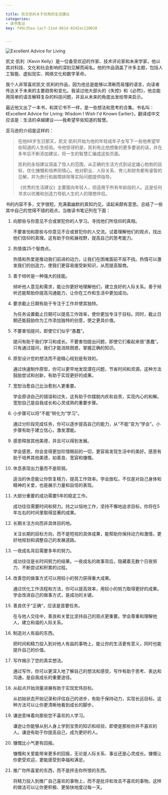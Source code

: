 ```yaml
---

title: 凯文凯利关于优秀的生活建议
categories:
- 读书笔记
key: f49c35ea-1ac7-11ed-861d-0242ac120028


---
```


![Excellent Advice for Living](https://icdb-images.oss-cn-hangzhou.aliyuncs.com/news/2023/06/Execllent.jpg)

凯文·凯利（Kevin Kelly）是一位备受欢迎的作家、技术评论家和未来学家，他以其对科技、文化和社会影响的深刻见解而闻名。他的作品涵盖了许多主题，包括人工智能、虚拟现实、网络文化和数字革命。

我个人非常喜欢凯文·凯利的作品，因为他总是能够以清晰而易懂的语言，向读者传达关于未来的主要趋势和变化。我读过他大部头的《失控》和《必然》，他总能用简单的语言解释复杂的科技问题，并且从未来的角度出发给带来启示。

最近他又出了一本书，和其它书不一样，是一些想法和思考的合集。书名叫：《Excellent Advice for Living: Wisdom I Wish I'd Known Earlier》，翻译成中文应该是：生活的卓越建议——我希望早些知道的智慧。

亚马逊的介绍是这样的：
>在他68岁生日那天，凯文·凯利开始为他的年轻成年子女写下一些他希望早些知道的人生经验。令他惊讶的是，凯利有比他想象的更多要说的话，并在多年后不断添加建议，将一生的智慧汇编成这些页面。
>
>凯利的永恒建议涵盖了惊人的范围，从正确的生活方式到设定雄心勃勃的目标，优化慷慨和培养同情心。他对职业、人际关系、育儿和财务都有睿智的见解，并为旅行和故障排除等实际问题提供指导。
>
>《优秀的生活建议》主要面向年轻人，但适用于所有年龄段的人。这是任何寻求以优雅和创造力导航人生的人的理想伴侣。
>

书的内容不多，文字很短，充满着幽默的真知灼见，读起来颇有意思。总结了一些其中自己的觉得不错的观点，当做读书笔记列在下面：

1. 向那些与你意见不合或冒犯你的人学习。寻找他们所信仰的真相。

   不要害怕和那些与你意见不合或冒犯你的人交流。试着理解他们的观点，找出他们信仰的真理。这有助于你拓展视野，提高自己的思考能力。

2. 热情值25个智商点。

   热情和热爱是推动我们前进的动力，让我们在困难面前不屈不挠。热情可以激发我们的创造力，使我们更容易接受新知识，从而提高智商。

3. 善于倾听是一种强大的技能。

   倾听他人意见和需求，能让你更好地理解他们，建立良好的人际关系。善于倾听还能帮助你提高沟通能力，让你在工作和生活中更加成功。

4. 要求截止日期有助于专注于工作并使其独特。

   为任务设置截止日期可以提高工作效率，使你更加专注于目标。同时，截止日期还能鼓励你为工作添加独特的创意，使之更具价值。

5. 不要害怕提问，即使它们似乎“愚蠢”。

   提问有助于我们学习和成长。不要害怕提出问题，即使它们看起来很“愚蠢”。只有通过提问，我们才能消除困惑，掌握正确的知识。

6. 原型设计您的想法而不是精心规划是有效的。

   通过快速制作原型，你可以更早地发现潜在问题，节省时间和资源。这种方法鼓励尝试和创新，有助于实现更好的成果。

7. 宽恕治愈自己比治愈别人更重要。

   学会原谅自己的错误和过失，这有助于你摆脱内疚和自责，实现内心的和解。宽恕自己是自我成长和心灵成熟的重要步骤。

8. 小步骤可以将“不能”转化为“学习”。

   通过分阶段完成任务，你可以逐步提高自己的能力，从“不能”变为“学会”。小步骤有助于建立信心，激发潜能。

9. 感恩释放其他美德，并且可以得到发展。

   学会感恩，你会变得更加珍惜眼前的一切，更容易发现生活中的美好。感恩有助于培养其他美德，如善良、宽容和慷慨。

10. 休息表现出力量而不是软弱。

    适当的休息能让你恢复精力，提高工作效率。学会放松，不仅是对自己身体和精神的关爱，也是展示力量和自信的表现。

11. 大部分重要的成功需要5年的稳定工作。

    成功往往需要时间和努力。持之以恒地工作，坚持不懈地追求目标，你将在5年左右的时间里取得显著的成果。

12. 长期关注方向而非具体目的地。

    关注长期的目标方向，而不是短视的具体成果，能帮助你保持动力和激情，更好地规划和调整自己的发展道路。

13. 一夜成名背后需要多年的努力。

    成功往往是长时间努力的结果。一夜成名的故事背后，隐藏着无数个日夜努力、不断尝试和积累的过程。

14. 改善您的做事方式可以用较小的努力获得重大成果。

    通过优化工作流程和方法，你可以提高效率，用较小的努力取得更好的成果。学会改进自己的做事方式，是成功的关键。

15. 善良优于“正确”，应该是首要任务。

    在与他人交往中，善良和关爱比坚持自己的观点更重要。学会尊重和理解他人，建立和谐的人际关系。

16. 制造对人有益的东西。

    把时间和精力投入到对他人有益的事物上，能让你的生活更有意义，同时也能提升自己的价值。

17. 写作揭示了您的真实想法。

    通过写作，你可以更深入地了解自己的想法和感受。写作有助于思考、表达和沟通，是自我成长的重要途径。

18. 从起点开始测量进展有助于实现宏伟目标。

    从初始状态开始记录和评估自己的进步，有助于保持动力，实现长远目标。这种方法可以让你更清晰地看到成长的脚步。

19. 谦逊意味着向那些您不喜欢的人学习。

    谦逊让你能够从别人身上学到宝贵的知识和经验，即使是那些你并不喜欢的人。谦逊有助于你提高自己，成为更好的人。

20. 慷慨比小气更有回报。

    慷慨和关爱能带来更多的回报，无论是人际关系、事业还是心灵成长。慷慨让你更受欢迎，更能感受到幸福和满足。

21. 推广你所喜爱的东西，而不是抨击你所恨的东西。

    将精力投入到推广自己喜欢的事物上，而不是批评和攻击不喜欢的事物。这样的做法可以让你更积极、更愉快地度过每一天。

